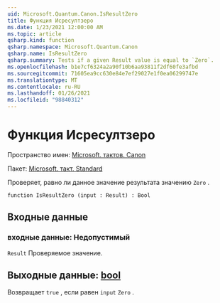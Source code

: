 ```yaml
---
uid: Microsoft.Quantum.Canon.IsResultZero
title: Функция Исресултзеро
ms.date: 1/23/2021 12:00:00 AM
ms.topic: article
qsharp.kind: function
qsharp.namespace: Microsoft.Quantum.Canon
qsharp.name: IsResultZero
qsharp.summary: Tests if a given Result value is equal to `Zero`.
ms.openlocfilehash: b1e7cf6324a2a90f10b6aa93811f2df60fe3afbd
ms.sourcegitcommit: 71605ea9cc630e84e7ef29027e1f0ea06299747e
ms.translationtype: MT
ms.contentlocale: ru-RU
ms.lasthandoff: 01/26/2021
ms.locfileid: "98840312"
---
```

# <a name="isresultzero-function"></a>Функция Исресултзеро

Пространство имен: [Microsoft. тактов. Canon](xref:Microsoft.Quantum.Canon)

Пакет: [Microsoft. такт. Standard](https://nuget.org/packages/Microsoft.Quantum.Standard)


Проверяет, равно ли данное значение результата значению `Zero` .

```qsharp
function IsResultZero (input : Result) : Bool
```


## <a name="input"></a>Входные данные

### <a name="input--__invalidresult__"></a>входные данные: __Недопустимый <Result>__

`Result` Проверяемое значение.



## <a name="output--bool"></a>Выходные данные: [bool](xref:microsoft.quantum.lang-ref.bool)

Возвращает `true` , если равен `input` `Zero` .